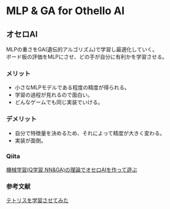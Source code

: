 # MLP & GA for Othello AI

## オセロAI
MLPの重さをGA(遺伝的アルゴリズム)で学習し最適化していく。  
ボード板の評価をMLPにさせ、どの手が自分に有利かを学習させる。  

### メリット
* 小さなMLPモデルである程度の精度が得られる。
* 学習の過程が見れるので面白い。
* どんなゲームでも同じ実装でいける。

### デメリット
* 自分で特徴量を決めるため、それによって精度が大きく変わる。
* 実装が面倒。  

### Qiita
[機械学習(Q学習,NN&GA)の理論でオセロAIを作って遊ぶ](https://qiita.com/hmarf/items/e33a4146128e65c59cbd)

### 参考文献
[テトリスを学習させてみた](https://www.youtube.com/watch?v=D7rjGRoiCeM&t=436s)
 

